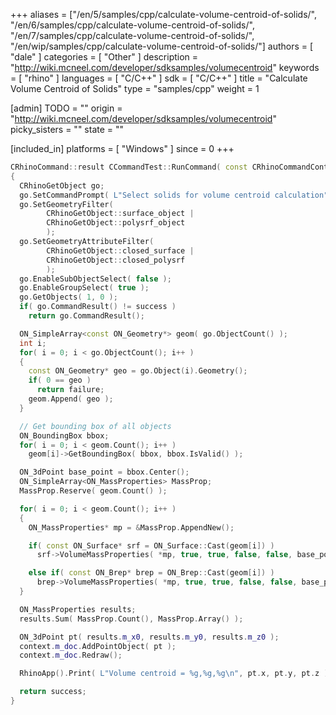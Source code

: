 +++
aliases = ["/en/5/samples/cpp/calculate-volume-centroid-of-solids/", "/en/6/samples/cpp/calculate-volume-centroid-of-solids/", "/en/7/samples/cpp/calculate-volume-centroid-of-solids/", "/en/wip/samples/cpp/calculate-volume-centroid-of-solids/"]
authors = [ "dale" ]
categories = [ "Other" ]
description = "http://wiki.mcneel.com/developer/sdksamples/volumecentroid"
keywords = [ "rhino" ]
languages = [ "C/C++" ]
sdk = [ "C/C++" ]
title = "Calculate Volume Centroid of Solids"
type = "samples/cpp"
weight = 1

[admin]
TODO = ""
origin = "http://wiki.mcneel.com/developer/sdksamples/volumecentroid"
picky_sisters = ""
state = ""

[included_in]
platforms = [ "Windows" ]
since = 0
+++

```cpp
CRhinoCommand::result CCommandTest::RunCommand( const CRhinoCommandContext& context )
{
  CRhinoGetObject go;
  go.SetCommandPrompt( L"Select solids for volume centroid calculation" );
  go.SetGeometryFilter(
        CRhinoGetObject::surface_object |
        CRhinoGetObject::polysrf_object
        );
  go.SetGeometryAttributeFilter(
        CRhinoGetObject::closed_surface |
        CRhinoGetObject::closed_polysrf
        );
  go.EnableSubObjectSelect( false );
  go.EnableGroupSelect( true );
  go.GetObjects( 1, 0 );
  if( go.CommandResult() != success )
    return go.CommandResult();

  ON_SimpleArray<const ON_Geometry*> geom( go.ObjectCount() );
  int i;
  for( i = 0; i < go.ObjectCount(); i++ )
  {
    const ON_Geometry* geo = go.Object(i).Geometry();
    if( 0 == geo )
      return failure;
    geom.Append( geo );
  }

  // Get bounding box of all objects
  ON_BoundingBox bbox;
  for( i = 0; i < geom.Count(); i++ )
    geom[i]->GetBoundingBox( bbox, bbox.IsValid() );

  ON_3dPoint base_point = bbox.Center();
  ON_SimpleArray<ON_MassProperties> MassProp;
  MassProp.Reserve( geom.Count() );

  for( i = 0; i < geom.Count(); i++ )
  {
    ON_MassProperties* mp = &MassProp.AppendNew();

    if( const ON_Surface* srf = ON_Surface::Cast(geom[i]) )
      srf->VolumeMassProperties( *mp, true, true, false, false, base_point );       

    else if( const ON_Brep* brep = ON_Brep::Cast(geom[i]) )
      brep->VolumeMassProperties( *mp, true, true, false, false, base_point );
  }

  ON_MassProperties results;
  results.Sum( MassProp.Count(), MassProp.Array() );

  ON_3dPoint pt( results.m_x0, results.m_y0, results.m_z0 );
  context.m_doc.AddPointObject( pt );
  context.m_doc.Redraw();

  RhinoApp().Print( L"Volume centroid = %g,%g,%g\n", pt.x, pt.y, pt.z );

  return success;
}
```
